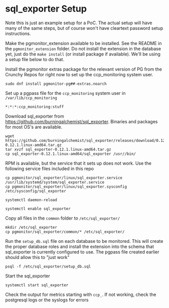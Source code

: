 # sql_exporter Setup

Note this is just an example setup for a PoC. The actual setup will have many of the same steps, but of course won't have cleartext password setup instructions.

Make the pgmonitor_extension available to be installed. See the README in the `pgmonitor_extension` folder. Do not install the extension in the database yet, just do the `make install` (or install package if available). We'll be using a setup file below to do that.

Install the pgmonitor extras package for the relevant version of PG from the Crunchy Repos for right now to set up the ccp_monitoring system user.
```
sudo dnf install pgmonitor-pg##-extras.noarch
```
Set up a pgpass file for the `ccp_monitoring` system user in `/var/lib/ccp_monitoring`
```
*:*:*:ccp_monitoring:stuff
```

Download sql_exporter from https://github.com/burningalchemist/sql_exporter. Binaries and packages for most OS's are available. 
```
wget https://github.com/burningalchemist/sql_exporter/releases/download/0.12.1/sql_exporter-0.12.1.linux-amd64.tar.gz
tar xvzf sql_exporter-0.12.1.linux-amd64.tar.gz
cp sql_exporter-0.12.1.linux-amd64/sql_exporter /usr//bin/
```
RPM is available, but the service that it sets up does not work. Use the following service files included in this repo

```
cp pgmonitor/sql_exporter/linux/sql_exporter.service /usr/lib/systemd/system/sql_exporter.service
cp pgmonitor/sql_exporter/linux/sql_exporter.sysconfig /etc/sysconfig/sql_exporter

systemctl daemon-reload

systemctl enable sql_exporter
```

Copy all files in the `common` folder to `/etc/sql_exporter/`
```
mkdir /etc/sql_exporter
cp pgmonitor/sql_exporter/common/* /etc/sql_exporter/
```

Run the `setup_db.sql` file on each database to be monitored. This will create the proper database roles and install the extension into the schema that sql_exporter is currently configured to use. The pgpass file created earlier should allow this to "just work"
```
psql -f /etc/sql_exporter/setup_db.sql
```
Start the sql_exporter
```
systemctl start sql_exporter
```
Check the output for metrics starting with `ccp_`. If not working, check the postgresql logs or the syslogs for errors


